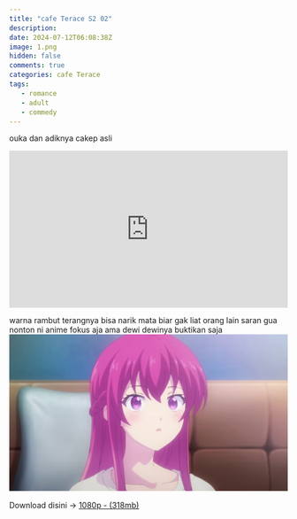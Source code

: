 ```yaml
---
title: "cafe Terace S2 02"
description: 
date: 2024-07-12T06:08:38Z
image: 1.png
hidden: false
comments: true
categories: cafe Terace
tags: 
   - romance
   - adult
   - commedy
---
```


ouka dan adiknya cakep asli

<div style="position: relative; padding-top: 56.25%; /* 16:9 aspect ratio */">
    <iframe src="https://drive.google.com/file/d/1_LOr2KyqAbqVtM_IskFdt5zpvqPq5gM5/preview" style="position: absolute; top: 0; left: 0; width: 100%; height: 100%;" allow="autoplay" frameborder="0" allowfullscreen></iframe>
</div>

warna rambut terangnya bisa narik mata biar gak liat orang lain
saran gua nonton ni anime fokus aja ama dewi dewinya 
buktikan saja
![](2.png)


Download disini -> [1080p - (318mb)](https://drive.google.com/file/d/11yvkZKbb3xlqZE1qoDQL2Ip4wFKqFdEF/view)
